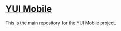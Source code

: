 [YUI Mobile](http://github.com/cferrios/yui-mobile)
=================

This is the main repository for the YUI Mobile project.
